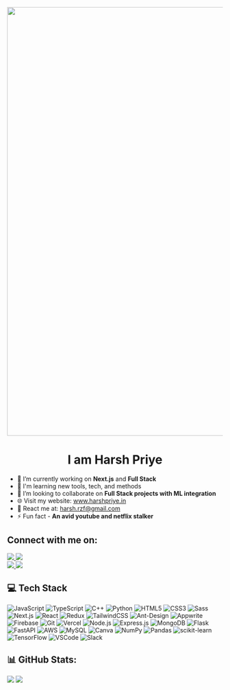 <div align="center">
<img src="https://user-images.githubusercontent.com/94922914/233506434-36031a8f-41f2-4c8d-9252-3624edfb0953.gif" align="center" width="1000" />
</div>

<h1 align="center">I am Harsh Priye</h1>

- 🔭 I’m currently working on **Next.js** and **Full Stack**
- 🌱 I'm learning new tools, tech, and methods
- 🤝 I’m looking to collaborate on **Full Stack projects with ML integration**
- 🌐 Visit my website: <a href="https://www.harshpriye.in" target="_blank">www.harshpriye.in</a>
- 📨 React me at: <a href="mailto:harsh.rzf@gmail.com" target="_blank">harsh.rzf@gmail.com</a>
- ⚡ Fun fact - **An avid youtube and netflix stalker**

## Connect with me on:
<a href="https://linkedin.com/in/harshpx" target="_blank">
<img src="https://img.shields.io/badge/LinkedIn-%230077B5.svg?style=for-the-badge&logo=LinkedIn&logoColor=white"/>
</a>
<a href="https://www.instagram.com/harshhh.hhhh?igsh=MWJrZGczNXd6MGFjMg==" target="_blank">
<img src="https://img.shields.io/badge/Instagram-%23E4405F.svg?style=for-the-badge&logo=Instagram&logoColor=white"/>
</a>
<br/>
<a href="https://www.harshpriye.in" target="_blank">
<img src="https://img.shields.io/badge/</>Portfolio-%23000000.svg?style=for-the-badge"/>
</a>
<a href="mailto:harsh.rzf@gmail.com">
<img src="https://img.shields.io/badge/Mail-%23D14836.svg?style=for-the-badge&logo=Gmail&logoColor=white"/>
</a>

## 💻 Tech Stack
![JavaScript](https://img.shields.io/badge/javascript-%23323330.svg?style=for-the-badge&logo=javascript&logoColor=%23F7DF1E)
![TypeScript](https://img.shields.io/badge/typescript-%23007ACC.svg?style=for-the-badge&logo=typescript&logoColor=white)
![C++](https://img.shields.io/badge/c++-%2300599C.svg?style=for-the-badge&logo=c%2B%2B&logoColor=white)
![Python](https://img.shields.io/badge/python-%2314354C.svg?style=for-the-badge&logo=python&logoColor=white)
![HTML5](https://img.shields.io/badge/html5-%23E34F26.svg?style=for-the-badge&logo=html5&logoColor=white)
![CSS3](https://img.shields.io/badge/css3-%231572B6.svg?style=for-the-badge&logo=css3&logoColor=white)
![Sass](https://img.shields.io/badge/sass-%23CC6699.svg?style=for-the-badge&logo=sass&logoColor=white)
![Next.js](https://img.shields.io/badge/next.js-%23000000.svg?style=for-the-badge&logo=next.js&logoColor=white)
![React](https://img.shields.io/badge/react-%2320232a.svg?style=for-the-badge&logo=react&logoColor=%2361DAFB)
![Redux](https://img.shields.io/badge/redux-%23593d88.svg?style=for-the-badge&logo=redux&logoColor=white)
![TailwindCSS](https://img.shields.io/badge/tailwind-%2338B2AC.svg?style=for-the-badge&logo=tailwind-css&logoColor=white)
![Ant-Design](https://img.shields.io/badge/ant%20design-%230170FE.svg?style=for-the-badge&logo=ant-design&logoColor=white)
![Appwrite](https://img.shields.io/badge/Appwrite-%23FF00A5.svg?style=for-the-badge&logo=Appwrite&logoColor=white)
![Firebase](https://img.shields.io/badge/Firebase-%23FFCA28.svg?style=for-the-badge&logo=Firebase&logoColor=black)
![Git](https://img.shields.io/badge/Git-%23F05032.svg?style=for-the-badge&logo=Git&logoColor=white)
![Vercel](https://img.shields.io/badge/vercel-%23000000.svg?style=for-the-badge&logo=vercel&logoColor=white)
![Node.js](https://img.shields.io/badge/node.js-%23339933.svg?style=for-the-badge&logo=nodedotjs&logoColor=white)
![Express.js](https://img.shields.io/badge/express.js-%23404d59.svg?style=for-the-badge&logo=express&logoColor=%2361DAFB)
![MongoDB](https://img.shields.io/badge/MongoDB-%234ea94b.svg?style=for-the-badge&logo=mongodb&logoColor=white)
![Flask](https://img.shields.io/badge/flask-%23000.svg?style=for-the-badge&logo=flask&logoColor=white)
![FastAPI](https://img.shields.io/badge/fastapi-%2300C7B7.svg?style=for-the-badge&logo=fastapi&logoColor=white)
![AWS](https://img.shields.io/badge/AWS-%23FF9900.svg?style=for-the-badge&logo=amazon-aws&logoColor=white)
![MySQL](https://img.shields.io/badge/mysql-%234479A1.svg?style=for-the-badge&logo=mysql&logoColor=white)
![Canva](https://img.shields.io/badge/canva-%2300C4CC.svg?style=for-the-badge&logo=canva&logoColor=white)
![NumPy](https://img.shields.io/badge/numpy-%23013243.svg?style=for-the-badge&logo=numpy&logoColor=white)
![Pandas](https://img.shields.io/badge/pandas-%23150458.svg?style=for-the-badge&logo=pandas&logoColor=white)
![scikit-learn](https://img.shields.io/badge/scikit--learn-%23F7931E.svg?style=for-the-badge&logo=scikit-learn&logoColor=white)
![TensorFlow](https://img.shields.io/badge/TensorFlow-%23FF6F00.svg?style=for-the-badge&logo=TensorFlow&logoColor=white)
![VSCode](https://img.shields.io/badge/VS_Code-%23007ACC.svg?style=for-the-badge&logo=Visual-Studio-Code&logoColor=white)
![Slack](https://img.shields.io/badge/Slack-%234A154B.svg?style=for-the-badge&logo=Slack&logoColor=white)


## 📊 GitHub Stats:
<img  src="https://streak-stats.demolab.com?user=harshpx&theme=aura&hide_border=true&card_width=550"/>
<img  src="https://github-readme-stats.vercel.app/api?username=harshpx&theme=aura&include_all_commits=true&card_width=550&hide_border=true&rank_icon=github"/>